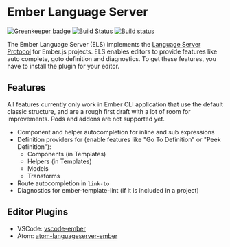 # Ember Language Server

[![Greenkeeper badge](https://badges.greenkeeper.io/emberwatch/ember-language-server.svg)](https://greenkeeper.io/)
[![Build Status](https://travis-ci.org/lifeart/ember-language-server.svg?branch=component-contex-info-origin)](https://travis-ci.org/lifeart/ember-language-server)
[![Build status](https://ci.appveyor.com/api/projects/status/g87tn9717ww6s9n7?svg=true)](https://ci.appveyor.com/project/t-sauer/ember-language-server)

The Ember Language Server (ELS) implements the [Language Server Protocol](https://github.com/Microsoft/language-server-protocol) for Ember.js projects. ELS enables editors to provide features like auto complete, goto definition and diagnostics. To get these features, you have to install the plugin for your editor.

## Features

All features currently only work in Ember CLI application that use the default classic structure, and are a rough first draft with a lot of room for improvements. Pods and addons are not supported yet.

- Component and helper autocompletion for inline and sub expressions
- Definition providers for (enable features like "Go To Definition" or "Peek Definition"):
  - Components (in Templates)
  - Helpers (in Templates)
  - Models
  - Transforms
- Route autocompletion in `link-to`
- Diagnostics for ember-template-lint (if it is included in a project)

## Editor Plugins

* VSCode: [vscode-ember](https://github.com/emberwatch/vscode-ember)
* Atom: [atom-languageserver-ember](https://github.com/josa42/atom-languageserver-ember)
